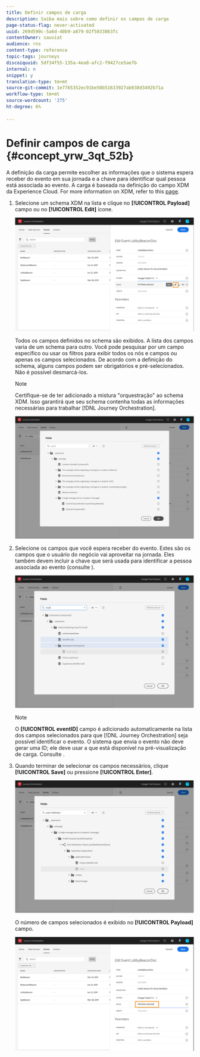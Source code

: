 ```yaml
---
title: Definir campos de carga
description: Saiba mais sobre como definir os campos de carga
page-status-flag: never-activated
uuid: 269d590c-5a6d-40b9-a879-02f5033863fc
contentOwner: sauviat
audience: rns
content-type: reference
topic-tags: journeys
discoiquuid: 5df34f55-135a-4ea8-afc2-f9427ce5ae7b
internal: n
snippet: y
translation-type: tm+mt
source-git-commit: 1e7765352ec91be50b51633927ab038d3492b71a
workflow-type: tm+mt
source-wordcount: '275'
ht-degree: 6%

---
```



# Definir campos de carga {#concept_yrw_3qt_52b}

A definição da carga permite escolher as informações que o sistema espera receber do evento em sua jornada e a chave para identificar qual pessoa está associada ao evento. A carga é baseada na definição do campo XDM da Experience Cloud. For more information on XDM, refer to this [page](https://docs.adobe.com/content/help/pt-BR/experience-platform/xdm/home.html).

1. Selecione um schema XDM na lista e clique no **[!UICONTROL Payload]** campo ou no **[!UICONTROL Edit]** ícone.

   ![](../assets/journey8.png)

   Todos os campos definidos no schema são exibidos. A lista dos campos varia de um schema para outro. Você pode pesquisar por um campo específico ou usar os filtros para exibir todos os nós e campos ou apenas os campos selecionados. De acordo com a definição do schema, alguns campos podem ser obrigatórios e pré-selecionados. Não é possível desmarcá-los.

   >[!NOTE]
   >
   >Certifique-se de ter adicionado a mistura &quot;orquestração&quot; ao schema XDM. Isso garantirá que seu schema contenha todas as informações necessárias para trabalhar [!DNL Journey Orchestration].

   ![](../assets/journey9.png)

1. Selecione os campos que você espera receber do evento. Estes são os campos que o usuário do negócio vai aproveitar na jornada. Eles também devem incluir a chave que será usada para identificar a pessoa associada ao evento (consulte [](../event/defining-the-event-key.md)).

   ![](../assets/journey10.png)

   >[!NOTE]
   >
   >O **[!UICONTROL eventID]** campo é adicionado automaticamente na lista dos campos selecionados para que [!DNL Journey Orchestration] seja possível identificar o evento. O sistema que envia o evento não deve gerar uma ID; ele deve usar a que está disponível na pré-visualização de carga. Consulte [](../event/previewing-the-payload.md).

1. Quando terminar de selecionar os campos necessários, clique **[!UICONTROL Save]** ou pressione **[!UICONTROL Enter]**.

   ![](../assets/journey11.png)

   O número de campos selecionados é exibido no **[!UICONTROL Payload]** campo.

   ![](../assets/journey12.png)
